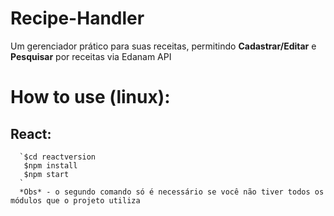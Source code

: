 # Recipe-Handler

Um gerenciador prático para suas receitas, permitindo **Cadastrar/Editar** e **Pesquisar** por receitas via Edanam API


# How to use (linux):
  ##  React:
      `$cd reactversion
       $npm install
       $npm start
      `
      *Obs* - o segundo comando só é necessário se você não tiver todos os módulos que o projeto utiliza
